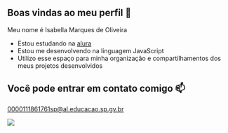 ## Boas vindas ao meu perfil 💙

Meu nome é Isabella Marques de Oliveira

- Estou estudando na [alura](https://www.alura.com.br)
- Estou me desenvolvendo na linguagem JavaScript
- Utilizo esse espaço para minha organização e compartilhamentos dos meus projetos desenvolvidos


## Você pode entrar em contato comigo 📫

0000111861761sp@al.educacao.sp.gv.br



![](https://media.tenor.com/kWlwZ9Hy6TAAAAAi/peach-goma-goma.gif)
